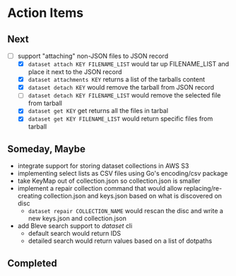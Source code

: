 
# Action Items

## Next

+ [ ] support "attaching" non-JSON files to JSON record
    + [x] `dataset attach KEY FILENAME_LIST` would tar up FILENAME_LIST and place it next to the JSON record
    + [x] `dataset attachments KEY` returns a list of the tarballs content
    + [x] `dataset detach KEY` would remove the tarball from JSON record
    + [ ] `dataset detach KEY FILENAME_LIST` would remove the selected file from tarball
    + [x] `dataset get KEY` get returns all the files in tarbal
    + [x] `dataset get KEY FILENAME_LIST` would return specific files from tarball

## Someday, Maybe

+ integrate support for storing dataset collections in AWS S3
+ implementing select lists as CSV files using Go's encoding/csv package 
+ take KeyMap out of collection.json so collection.json is smaller
+ implement a repair collection command that would allow replacing/re-creating collection.json and keys.json based on what is discovered on disc
    + `dataset repair COLLECTION_NAME` would rescan the disc and write a new keys.json and collection.json
+ add Bleve search support to *dataset* cli
    + default search would return IDS
    + detailed search would return values based on a list of dotpaths


## Completed

